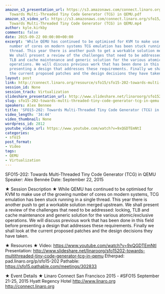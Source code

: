 ```yaml
---
amazon_s3_presentation_url: https://s3.amazonaws.com/connect.linaro.org/sfo15/Presentations/09-22-Tuesday/SFO15-202-
  Towards Multi-Threaded Tiny Code Generator (TCG) in QEMU.pdf
amazon_s3_video_url: https://s3.amazonaws.com/connect.linaro.org/sfo15/Videos/09-22-Tuesday/SFO15-202
  Towards Multi-Threaded Tiny Code Generator (TCG) in QEMU.mp4
author: kyle.kirkby
comments: false
date: 2015-09-22 00:00:00+00:00
excerpt: 'While QEMU has continued to be optimised for KVM to make use of the growing
  number of cores on modern systems TCG emulation has been stuck running in a single
  thread. This year there is another push to get a workable solution merged upstream.
  We shall present a review of the challenges that need to be addressed: locking,
  TLB and cache maintenance and generic solution for the various atomic/exclusive
  operations. We will discuss previous work that has been done in this field before
  presenting a design that addresses these requirements. Finally we shall look at
  the current proposed patches and the design decisions they have taken.'
layout: post
link: http://connect.linaro.org/resource/sfo15/sfo15-202-towards-multi-threaded-tiny-code-generator-tcg-in-qemu/
session_id: None
session_track: Virtualization
slideshare_presentation_url: http://www.slideshare.net/linaroorg/sfo15202-towards-multithreaded-tiny-code-generator-tcg-in-qemu
slug: sfo15-202-towards-multi-threaded-tiny-code-generator-tcg-in-qemu
speakers: Alex Bennee
title: 'SFO15-202: Towards Multi-Threaded Tiny Code Generator (TCG) in QEMU'
video_length: '34:44'
video_thumbnail: None
wordpress_id: 2812
youtube_video_url: https://www.youtube.com/watch?v=9xQGDTEmNtI
categories:
- sfo15
post_format:
- Video
tags:
- QEMU
- Virtualization
---
```


SFO15-202: Towards Multi-Threaded Tiny Code Generator (TCG) in QEMU
Speaker:  Alex Bennée
Date: September 22, 2015

★ Session Description ★
While QEMU has continued to be optimised for KVM to make use of the growing number of cores on modern systems, TCG emulation has been stuck running in a single thread. This year there is another push to get a workable solution merged upstream. We shall present a review of the challenges that need to be addressed: locking, TLB and cache maintenance and generic solution for the various atomic/exclusive operations. We will discuss previous work that has been done in this field before presenting a design that addresses these requirements. Finally we shall look at the current proposed patches and the design decisions they have taken.

★ Resources ★ 
Video: https://www.youtube.com/watch?v=9xQGDTEmNtI
Presentation: http://www.slideshare.net/linaroorg/sfo15202-towards-multithreaded-tiny-code-generator-tcg-in-qemu
Etherpad: pad.linaro.org/p/sfo15-202
Pathable: https://sfo15.pathable.com/meetings/302833    


★ Event Details ★ 
Linaro Connect San Francisco 2015 - #SFO15 
September 21-25, 2015 
Hyatt Regency Hotel 
http://www.linaro.org
http://connect.linaro.org
